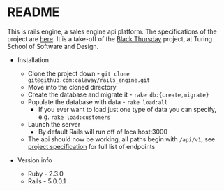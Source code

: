 # README

This is rails engine, a sales engine api platform. The specifications of the project are [here](https://github.com/turingschool/lesson_plans/blob/master/ruby_03-professional_rails_applications/rails_engine.md). It is a take-off of the [Black Thursday](https://github.com/JeanJoeris/black_thursday/blob/master/README.md) project, at Turing School of Software and Design. 


* Installation

    * Clone the project down - `git clone git@github.com:calaway/rails_engine.git`
    * Move into the cloned directory
    * Create the database and migrate it - `rake db:{create,migrate}`
    * Populate the database with data - `rake load:all`
        * If you ever want to load just one type of data you can specify, e.g. `rake load:customers`
    * Launch the server 
        * By default Rails will run off of localhost:3000
    * The api should now be working, all paths begin with `/api/v1`, see [project specification](https://github.com/turingschool/lesson_plans/blob/master/ruby_03-professional_rails_applications/rails_engine.md) for full list of endpoints

* Version info
    * Ruby - 2.3.0
    * Rails - 5.0.0.1
